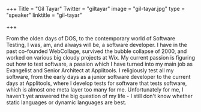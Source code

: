 +++
Title = "Gil Tayar"
Twitter = "giltayar"
image = "gil-tayar.jpg"
type = "speaker"
linktitle = "gil-tayar"

+++

From the olden days of DOS, to the contemporary world of Software Testing, I was, am, and always will be, a software developer. I have in the past co-founded WebCollage, survived the bubble collapse of 2000, and worked on various big cloudy projects at Wix. My current passion is figuring out how to test software, a passion which I have turned into my main job as Evangelist and Senior Architect at Applitools. I religiously test all my software, from the early days as a junior software developer to the current days at Applitools, where I develop tests for software that tests software, which is almost one meta layer too many for me. Unfortunately for me, I haven't yet answered the big question of my life - I still don't know whether static languages or dynamic languages are best.
